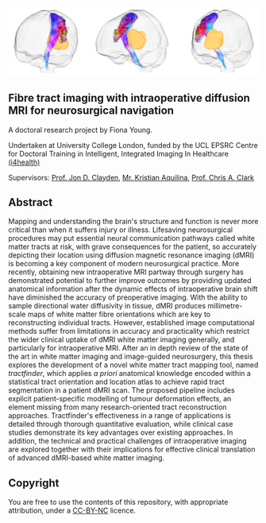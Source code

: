![banner.png](banner.png)

## Fibre tract imaging with intraoperative diffusion MRI for neurosurgical navigation

A doctoral research project by Fiona Young.

Undertaken at University College London, funded by the UCL EPSRC Centre for Doctoral Training in Intelligent, Integrated Imaging In Healthcare [(i4health)](https://www.ucl.ac.uk/intelligent-imaging-healthcare/epsrc-centre-doctoral-training-intelligent-integrated-imaging-healthcare-i4health)

Supervisors: [Prof. Jon D. Clayden](https://www.homepages.ucl.ac.uk/~sejjjd2/), [Mr. Kristian Aquilina](https://www.gosh.nhs.uk/our-people/staff-z/kristian-aquilina/), [Prof. Chris A. Clark](https://scholar.google.co.uk/citations?user=MWYYXu4AAAAJ)

## Abstract

Mapping and understanding the brain's structure and function is never more critical than when it suffers injury or illness.
Lifesaving neurosurgical procedures may put essential neural communication pathways called white matter tracts at risk, with grave consequences for the patient, so accurately depicting their location using diffusion magnetic resonance imaging (dMRI) is becoming a key component of modern neurosurgical practice.
More recently, obtaining new intraoperative MRI partway through surgery has demonstrated potential to further improve outcomes by providing updated anatomical information after the dynamic effects of intraoperative brain shift have diminished the accuracy of preoperative imaging.
With the ability to sample directional water diffusivity in tissue, dMRI produces millimetre-scale maps of white matter fibre orientations which are key to reconstructing individual tracts.
However, established image computational methods suffer from limitations in accuracy and practicality which restrict the wider clinical uptake of dMRI white matter imaging generally, and particularly for intraoperative MRI.
After an in depth review of the state of the art in white matter imaging and image-guided neurosurgery, this thesis explores the development of a novel white matter tract mapping tool, named *tractfinder*, which applies *a priori* anatomical knowledge encoded within a statistical tract orientation and location atlas to achieve rapid tract segmentation in a patient dMRI scan.
The proposed pipeline includes explicit patient-specific modelling of tumour deformation effects, an element missing from many research-oriented tract reconstruction approaches.
Tractfinder's effectiveness in a range of applications is detailed through thorough quantitative evaluation, while clinical case studies demonstrate its key advantages over existing approaches.
In addition, the technical and practical challenges of intraoperative imaging are explored together with their implications for effective clinical translation of advanced dMRI-based white matter imaging.

## Copyright

You are free to use the contents of this repository, with appropriate attribution, under a [CC-BY-NC](https://creativecommons.org/licenses/by-nc/4.0/) licence.
